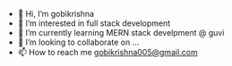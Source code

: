 - 👋 Hi, I’m gobikrishna  
- 👀 I’m interested in full stack development 
- 🌱 I’m currently learning MERN stack develpment @ guvi
- 💞️ I’m looking to collaborate on ...
- 📫 How to reach me gobikrishna005@gmail.com

<!---
gobikris/gobikris is a ✨ special ✨ repository because its `README.md` (this file) appears on your GitHub profile.
You can click the Preview link to take a look at your changes.
--->

